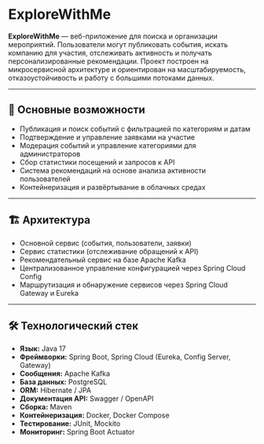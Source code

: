 # ExploreWithMe

**ExploreWithMe** — веб-приложение для поиска и организации мероприятий. Пользователи могут публиковать события, искать компанию для участия, отслеживать активность и получать персонализированные рекомендации. Проект построен на микросервисной архитектуре и ориентирован на масштабируемость, отказоустойчивость и работу с большими потоками данных.

---

## 🚀 Основные возможности
- Публикация и поиск событий с фильтрацией по категориям и датам  
- Подтверждение и управление заявками на участие  
- Модерация событий и управление категориями для администраторов  
- Сбор статистики посещений и запросов к API  
- Система рекомендаций на основе анализа активности пользователей  
- Контейнеризация и развёртывание в облачных средах  

---

## 🏗 Архитектура
- Основной сервис (события, пользователи, заявки)  
- Сервис статистики (отслеживание обращений к API)  
- Рекомендательный сервис на базе Apache Kafka  
- Централизованное управление конфигурацией через Spring Cloud Config  
- Маршрутизация и обнаружение сервисов через Spring Cloud Gateway и Eureka  

---

## 🛠 Технологический стек
- **Язык:** Java 17  
- **Фреймворки:** Spring Boot, Spring Cloud (Eureka, Config Server, Gateway)  
- **Сообщения:** Apache Kafka  
- **База данных:** PostgreSQL  
- **ORM:** Hibernate / JPA  
- **Документация API:** Swagger / OpenAPI  
- **Сборка:** Maven  
- **Контейнеризация:** Docker, Docker Compose  
- **Тестирование:** JUnit, Mockito  
- **Мониторинг:** Spring Boot Actuator  
